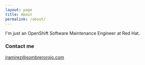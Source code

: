 ```yaml
---
layout: page
title: About
permalink: /about/
---
```


I'm just an OpenShift Software Maintenance Engineer at Red Hat.

### Contact me

[jramirez@sombrerorojo.com](mailto:jramirez@sombrerorojo.com)
